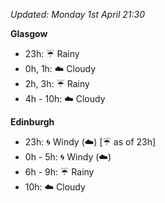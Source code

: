 *Updated: Monday 1st April 21:30*

**Glasgow**

* 23h: :umbrella: Rainy
* 0h, 1h: :cloud: Cloudy
* 2h, 3h: :umbrella: Rainy
* 4h - 10h: :cloud: Cloudy

**Edinburgh**

* 23h: :cyclone: Windy (:cloud:) [:umbrella: as of 23h]
* 0h - 5h: :cyclone: Windy (:cloud:)
* 6h - 9h: :umbrella: Rainy
* 10h: :cloud: Cloudy
